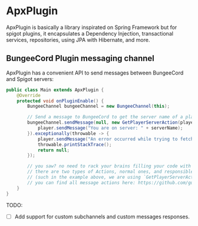 # ApxPlugin

ApxPlugin is basically a library inspirated on Spring Framework but for spigot plugins, it encapsulates a Dependency
Injection, transactional services, repositories, using JPA with Hibernate, and more.

## BungeeCord Plugin messaging channel

ApxPlugin has a convenient API to send messages between BungeeCord and Spigot servers:

```java
public class Main extends ApxPlugin {
    @Override
    protected void onPluginEnable() {
        BungeeChannel bungeeChannel = new BungeeChannel(this);

        // Send a message to BungeeCord to get the server name of a player by its name
        bungeeChannel.sendMessage(null, new GetPlayerServerAction(player.getName())).thenAccept(serverName -> {
            player.sendMessage("You are on server: " + serverName);
        }).exceptionally(throwable -> {
            player.sendMessage("An error occurred while trying to fetch your server.");
            throwable.printStackTrace();
            return null;
        });

        // you saw? no need to rack your brains filling your code with boilerplate
        // there are two types of Actions, normal ones, and responsible ones which return some value 
        // (such in the example above, we are using `GetPlayerServerAction` which extends `ResponseableMessageAction`)
        // you can find all message actions here: https://github.com/guikaua12/ApxPlugin/tree/master/core/src/main/java/me/approximations/apxPlugin/messaging/bungee/actions
    }
}
```

TODO:

- [ ] Add support for custom subchannels and custom messages responses.